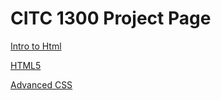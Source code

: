 # CITC 1300 Project Page

<a href="intro_to_html/index.html">Intro to Html</a>

<a href="HTML5/index.html">HTML5</a>

<a href="Advanced_CSS/index.html">Advanced CSS</a>